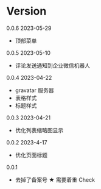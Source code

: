 # Version

0.0.6 2023-05-29

- 顶部菜单

0.0.5 2023-05-10

- 评论发送通知到企业微信机器人

0.0.4 2023-04-22

- gravatar 服务器
- 表格样式
- 标题样式

0.0.3 2023-04-21

- 优化列表缩略图显示

0.0.2 2023-4-17

- 优化页面标题

0.0.1

- 去掉了备案号 ★ 需要着重 Check
